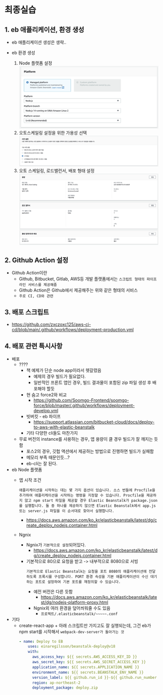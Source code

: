 # 최종실습

## 1. eb 애플리케이션, 환경 생성

- eb 애플리케이션 생성은 생략..

- eb 환경 생성
  1. Node 플랫폼 설정
     ![eb-create](/resources/eb-create.png)
  2. 오토스케일링 설정을 위한 가용성 선택
     ![eb-detail-ready](/resources/eb-detail-ready.png)
  3. 오토 스케일링, 로드밸런서, 배포 형태 설정
     ![eb-detail-settings](/resources/eb-detail-settings.png)

## 2. Github Action 설정

- Github Action이란
  - Github, Bitbucket, Gitlab, AWS등 개발 플랫폼에서는 `스크립트 형태의 파이프라인 서비스를 제공해줌`
  - Github Action은 Github에서 제공해주는 위와 같은 형태의 서비스
  - `주로 CI, CD와 관련`

## 3. 배포 스크립트

- https://github.com/zxczoxc125/aws-ci-cd/blob/main/.github/workflows/deployment-production.yml

## 4. 배포 관련 특시사항

- 배포
  - ????
    - 책 예제가 단순 node app이라서 헷갈렸음
      - 예제의 경우 빌드가 필요없다.
      - 일반적인 프론트 앱인 경우, 빌드 결과물이 포함된 zip 파일 생성 후 배포해야 할듯
    - 현 숨고 force2와 비교
      - https://github.com/Soomgo-Frontend/soomgo-force/blob/master/.github/workflows/deployment-develop.yml
    - 빗버킷 - eb 파이프
      - https://support.atlassian.com/bitbucket-cloud/docs/deploy-to-aws-with-elastic-beanstalk
    - 기타 다양한 cli들도 마찬가지
  - 무료 버전의 instance를 사용하는 경우, 앱 용량이 클 경우 빌드가 잘 깨지는 듯함
    - 포스2의 경우, 깃헙 액션에서 제공하는 방법으로 진행하면 빌드가 실패함
    - 메모리 부족 때문인듯...?
    - eb-cli는 잘 된다.
- eb Node 플랫폼
  - 앱 시작 조건

    ```
    애플리케이션을 시작하는 데는 몇 가지 옵션이 있습니다. 소스 번들에 Procfile을 추가하여 애플리케이션을 시작하는 명령을 지정할 수 있습니다. Procfile을 제공하지 않고 npm start 파일을 제공할 경우 Elastic Beanstalk가 package.json를 실행합니다. 둘 중 하나를 제공하지 않으면 Elastic Beanstalk에서 app.js 또는 server.js 파일을 이 순서대로 찾아서 실행합니다.
    ```

    - https://docs.aws.amazon.com/ko_kr/elasticbeanstalk/latest/dg/create_deploy_nodejs.container.html
  - Ngnix
    - Ngnix가 `기본적으로 설정`되어있다.
      - https://docs.aws.amazon.com/ko_kr/elasticbeanstalk/latest/dg/create_deploy_nodejs.container.html
    - 기본적으로 80으로 요청을 받고 -> 내부적으로 8080으로 서빙
      ```
      기본적으로 Elastic Beanstalk는 요청을 포트 8080의 애플리케이션에 전달하도록 프록시를 구성합니다. PORT 환경 속성을 기본 애플리케이션이 수신 대기하는 포트로 설정하여 기본 포트를 재정의할 수 있습니다.
      ```
      - 예전 버전은 다른 듯함
        - https://docs.aws.amazon.com/ko_kr/elasticbeanstalk/latest/dg/nodejs-platform-proxy.html
      - Ngnix외 여러 환경을 덮어씌워줄 수도 있음
        - `프로젝트/.elasticbeanstalk/~~~~~.conf`
- 기타
  - create-react-app + 아래 스크립트만 가지고도 잘 실행되는데, 그건 eb가 npm start를 시작해서 `webpack-dev-server가 돌아가는 것`
    ```yml
    - name: Deploy to EB
        uses: einaregilsson/beanstalk-deploy@v18
        with:
          aws_access_key: ${{ secrets.AWS_ACCESS_KEY_ID }}
          aws_secret_key: ${{ secrets.AWS_SECRET_ACCESS_KEY }}
          application_name: ${{ secrets.APPLICATION_NAME }}
          environment_name: ${{ secrets.BEANSTALK_ENV_NAME }}
          version_label: ${{ github.run_id }}-${{ github.run_number }}-${{ github.run_attempt }}
          region: ap-northeast-2
          deployment_package: deploy.zip
    ```
